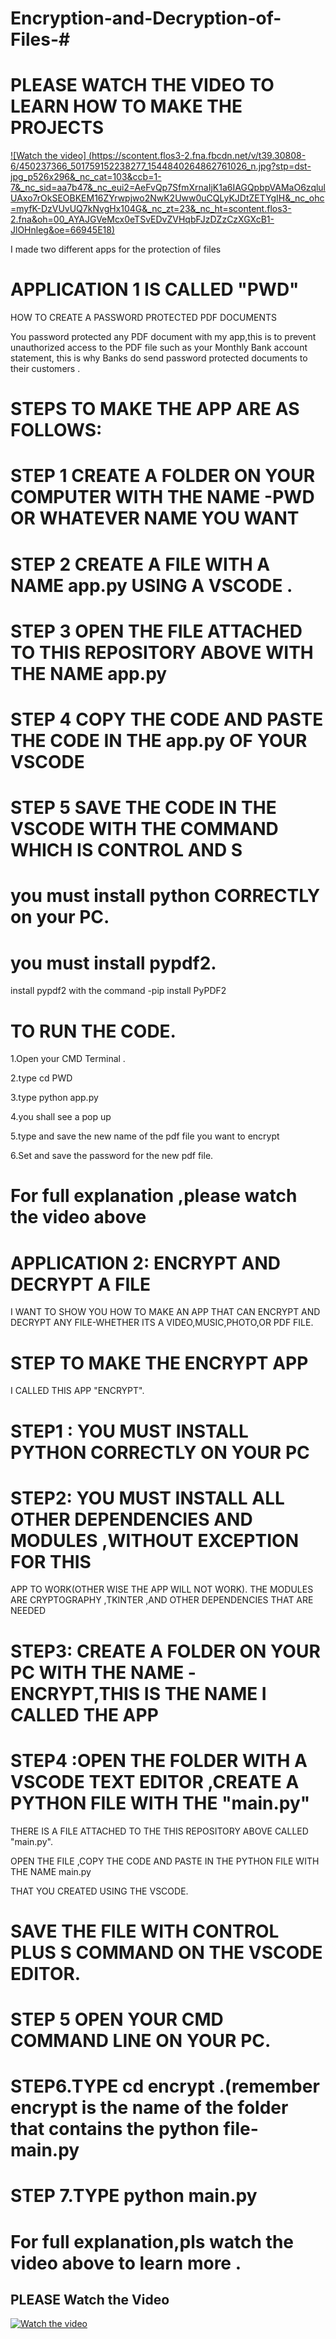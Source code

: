# Encryption-and-Decryption-of-Files-#

# PLEASE WATCH THE VIDEO TO LEARN HOW TO MAKE THE PROJECTS 

[![Watch the video] (https://scontent.flos3-2.fna.fbcdn.net/v/t39.30808-6/450237366_501759152238277_1544840264862761026_n.jpg?stp=dst-jpg_p526x296&_nc_cat=103&ccb=1-7&_nc_sid=aa7b47&_nc_eui2=AeFvQp7SfmXrnaIjK1a6IAGQpbpVAMaO6zqlulUAxo7rOkSEOBKEM16ZYrwpjwo2NwK2Uww0uCQLyKJDtZETYgIH&_nc_ohc=myfK-DzVUvUQ7kNvgHx104G&_nc_zt=23&_nc_ht=scontent.flos3-2.fna&oh=00_AYAJGVeMcx0eTSvEDvZVHqbFJzDZzCzXGXcB1-JlOHnleg&oe=66945E18)](https://www.youtube.com/watch?v=iTa1M6lVjnY)



I made two different apps for the protection of files
# APPLICATION 1 IS CALLED "PWD" 
HOW TO CREATE A PASSWORD PROTECTED PDF DOCUMENTS

You password protected any PDF document with my app,this is to prevent unauthorized access to the 
PDF file such as your Monthly Bank account statement, 
this is why Banks do send password protected documents to their customers .

# STEPS TO MAKE THE APP ARE AS FOLLOWS:

# STEP 1 CREATE A FOLDER ON YOUR COMPUTER WITH THE NAME -PWD OR WHATEVER NAME YOU WANT

# STEP 2 CREATE A FILE WITH A NAME app.py USING A VSCODE .

# STEP 3 OPEN THE FILE ATTACHED TO THIS REPOSITORY ABOVE WITH THE NAME app.py 

# STEP 4 COPY THE CODE   AND PASTE THE CODE IN THE app.py OF YOUR VSCODE 

# STEP 5 SAVE THE CODE IN THE VSCODE WITH THE COMMAND WHICH IS CONTROL AND S 

# you must install python CORRECTLY on your PC.

# you must install pypdf2.

install pypdf2 with the command -pip install PyPDF2

# TO RUN THE CODE.

1.Open your CMD Terminal .

2.type cd PWD

3.type python app.py

4.you shall see a pop up

5.type and save the new name of the pdf file you want to encrypt

6.Set and save the password for the new pdf file.

# For full explanation ,please watch the video above 



# APPLICATION 2:  ENCRYPT AND DECRYPT A FILE

I WANT TO SHOW YOU HOW TO MAKE AN APP THAT CAN ENCRYPT AND DECRYPT ANY FILE-WHETHER ITS A VIDEO,MUSIC,PHOTO,OR PDF FILE.

# STEP TO MAKE THE ENCRYPT APP

I CALLED THIS APP "ENCRYPT".

# STEP1 : YOU MUST INSTALL PYTHON CORRECTLY ON YOUR PC

# STEP2: YOU MUST INSTALL ALL OTHER DEPENDENCIES AND MODULES ,WITHOUT EXCEPTION FOR THIS 
APP TO WORK(OTHER WISE THE APP WILL NOT WORK).
THE MODULES ARE CRYPTOGRAPHY ,TKINTER ,AND OTHER DEPENDENCIES THAT ARE NEEDED

# STEP3: CREATE A FOLDER ON YOUR PC WITH THE NAME -ENCRYPT,THIS IS THE NAME I CALLED THE APP

# STEP4 :OPEN THE FOLDER WITH A VSCODE TEXT EDITOR ,CREATE A PYTHON FILE WITH THE "main.py" 
THERE IS A FILE ATTACHED TO THE THIS REPOSITORY ABOVE CALLED "main.py".

OPEN THE FILE ,COPY THE CODE AND PASTE IN THE PYTHON FILE WITH THE NAME main.py 

THAT YOU CREATED USING THE VSCODE.

# SAVE THE FILE WITH CONTROL PLUS S COMMAND ON THE VSCODE EDITOR.

# STEP 5 OPEN YOUR CMD COMMAND LINE ON YOUR PC.

# STEP6.TYPE cd encrypt .(remember encrypt is the name of the folder that contains the python file-main.py

# STEP 7.TYPE python main.py

# For full explanation,pls watch the video above  to learn more .


## PLEASE Watch the Video

[![Watch the video](https://img.youtube.com/vi/VIDEO_ID/0.jpg)](https://www.youtube.com/watch?v=iTa1M6lVjnY)





